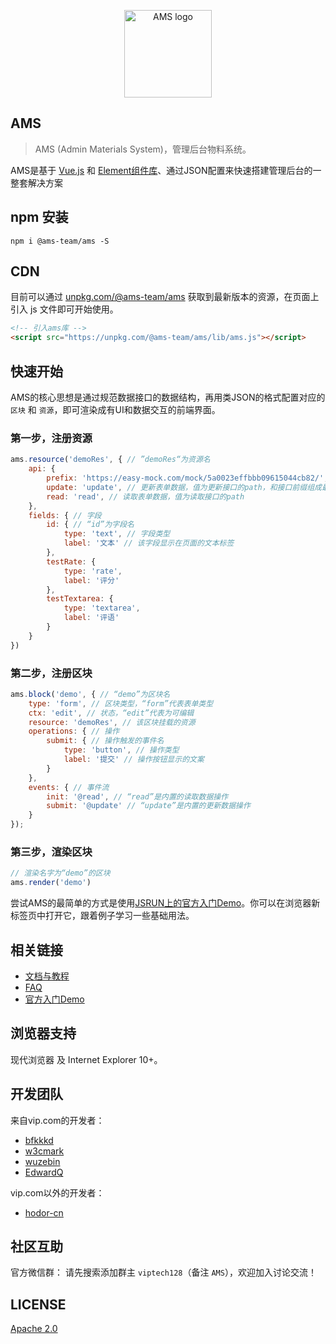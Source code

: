 <p align="center"><img width="140" src="https://h5rsc.vipstatic.com/ams/ams-logo.png" alt="AMS logo"></p>

## AMS

> AMS (Admin Materials System)，管理后台物料系统。

AMS是基于 [Vue.js](https://github.com/vuejs/vue) 和 [Element组件库](https://github.com/ElemeFE/element)、通过JSON配置来快速搭建管理后台的一整套解决方案


## npm 安装

```
npm i @ams-team/ams -S
```

## CDN

目前可以通过 [unpkg.com/@ams-team/ams](https://unpkg.com/browse/@ams-team/ams/lib/) 获取到最新版本的资源，在页面上引入 js 文件即可开始使用。

```html
<!-- 引入ams库 -->
<script src="https://unpkg.com/@ams-team/ams/lib/ams.js"></script>
```

## 快速开始

AMS的核心思想是通过规范数据接口的数据结构，再用类JSON的格式配置对应的 `区块` 和 `资源`，即可渲染成有UI和数据交互的前端界面。

### 第一步，注册资源

```javascript
ams.resource('demoRes', { // ”demoRes“为资源名
    api: {
        prefix: 'https://easy-mock.com/mock/5a0023effbbb09615044cb82/', // 接口前缀
        update: 'update', // 更新表单数据，值为更新接口的path，和接口前缀组成最终请求的url
        read: 'read', // 读取表单数据，值为读取接口的path
    },
    fields: { // 字段
        id: { // “id”为字段名
            type: 'text', // 字段类型
            label: '文本' // 该字段显示在页面的文本标签
        },
        testRate: {
            type: 'rate',
            label: '评分'
        },
        testTextarea: {
            type: 'textarea',
            label: '评语'
        }
    }
})
```

### 第二步，注册区块


```javascript
ams.block('demo', { // “demo”为区块名
    type: 'form', // 区块类型，“form”代表表单类型
    ctx: 'edit', // 状态，“edit”代表为可编辑
    resource: 'demoRes', // 该区块挂载的资源
    operations: { // 操作
        submit: { // 操作触发的事件名
            type: 'button', // 操作类型
            label: '提交' // 操作按钮显示的文案
        }
    },
    events: { // 事件流
        init: '@read', // “read”是内置的读取数据操作
        submit: '@update' // “update”是内置的更新数据操作
    }
});
```

### 第三步，渲染区块

```javascript
// 渲染名字为“demo”的区块
ams.render('demo')
```

尝试AMS的最简单的方式是使用[JSRUN上的官方入门Demo](http://jsrun.net/sehKp/edit?utm_source=website)。你可以在浏览器新标签页中打开它，跟着例子学习一些基础用法。

## 相关链接

- [文档与教程](https://vipshop.github.io/ams/)
- [FAQ](./FAQ.md)
- [官方入门Demo](http://jsrun.net/sehKp/edit?utm_source=website)

## 浏览器支持

现代浏览器 及 Internet Explorer 10+。

## 开发团队

来自vip.com的开发者：

+ [bfkkkd](https://github.com/bfkkkd)
+ [w3cmark](https://github.com/w3cmark)
+ [wuzebin](https://github.com/wuzebin)
+ [EdwardQ](https://github.com/EdwardQ)

vip.com以外的开发者：

+ [hodor-cn](https://github.com/hodor-cn)

## 社区互助

官方微信群： 请先搜索添加群主 `viptech128`（备注 `AMS`），欢迎加入讨论交流！

## LICENSE
[Apache 2.0](LICENSE)
